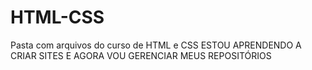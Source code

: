 # HTML-CSS
 Pasta com arquivos do curso de HTML e CSS
 ESTOU APRENDENDO A CRIAR SITES E AGORA VOU GERENCIAR MEUS REPOSITÓRIOS
